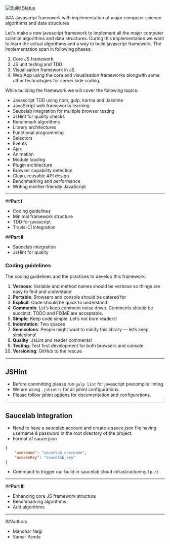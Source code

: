 [![Build Status](https://travis-ci.org/mnegi/algojs.svg?branch=master)](https://travis-ci.org/mnegi/algojs)

##A Javascript framework with implementation of major computer science algorithms and data structures

Let's make a new javascript framework to implement all the major computer science algorithms and data structures. During this implementation we want to learn the actual algorithms and a way to build javascript framework. The implementation span in following phases:

1. Core JS framework
2. JS unit testing and TDD
3. Visualisation framework in JS
4. Web App using the core and visualisation frameworks alongwith some other technologies for server side coding.

While building the framework we will cover the following topics:

- Javascript TDD using npm, gulp, karma and Jasmine
- JavaScript web frameworks learning
- Saucelab integration for multiple browser testing
- JsHint for quality checks
- Benchmark algorithms
- Library architectures
- Functional programming
- Selectors
- Events
- Ajax
- Animation
- Module loading
- Plugin architecture
- Browser capability detection
- Clean, reusable API design
- Benchmarking and performance
- Writing minifier-friendly JavaScript

----------

##**Part I**

- Coding guidelines
- Minimal framework structure
- TDD for javascript
- Travis-CI integration

##**Part II**
- Saucelab integration
- JsHint for quality

### Coding guidelines
The coding guidelines and the practices to develop this framework:

1. **Verbose**: Variable and method names should be verbose so things are easy to find and understand
2. **Portable**: Browsers and console should be catered for
3. **Explicit**: Code should be quick to understand
4. **Comments**: Let’s keep comment noise down. Comments should be succinct. TODO and FIXME are acceptable.
5. **Simple**: Keep code simple. Let’s not bore readers!
6. **Indentation**: Two spaces
7. **Semicolons**: People might want to minify this library — let’s keep simicolons!
8. **Quality**: JsLint and reader comments!
9. **Testing**: Test first development for both browsers and console
10. **Versioning**: GitHub to the rescue

----------

## JSHint

* Before committing please run `gulp lint` for javascript precompile linting.
* We are using `.jshintrc` for all jshint configurations.
* Please follow [jshint options](http://www.jshint.com/docs/options/) for documentation and configurations.

----------
## Saucelab Integration

* Need to have a saucelab account and create a sauce.json file having username & password in the root directory of the project.
* Format of sauce.json
```json
{
    "username": "saucelab_username",
    "accessKey": "saucelab_key"
}
```
* Command to trigger our build in saucelab cloud infrastructure `gulp ci`

----------

##**Part III**

- Enhancing core JS framework structure
- Benchmarking algorithms
- Add algorithms

----------

##Authors
- Manohar Negi
- Samar Panda